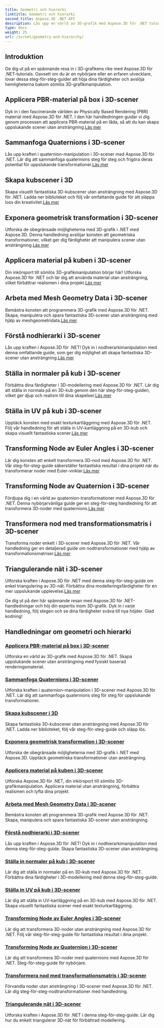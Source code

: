 ```yaml
---
title: Geometri och hierarki
linktitle: Geometri och hierarki
second_title: Aspose.3D .NET API
description: Lås upp en värld av 3D-grafik med Aspose.3D för .NET tutorials. Från att applicera PBR-material till geometriska transformationer, bemästra alla aspekter utan ansträngning.
type: docs
weight: 25
url: /sv/net/geometry-and-hierarchy/
---
```

## Introduktion

Ge dig ut på en spännande resa in i 3D-grafikens rike med Aspose.3D för .NET-tutorials. Oavsett om du är en nybörjare eller en erfaren utvecklare, lovar dessa steg-för-steg-guider att höja dina färdigheter och avslöja hemligheterna bakom sömlös 3D-grafikmanipulation.

## Applicera PBR-material på box i 3D-scener

 Dyk in i den fascinerande världen av Physically Based Rendering (PBR) material med Aspose.3D för .NET. I den här handledningen guidar vi dig genom processen att applicera PBR-material på en låda, så att du kan skapa uppslukande scener utan ansträngning.[Läs mer](./apply-pbr-material-to-box/)

## Sammanfoga Quaternions i 3D-scener

 Lås upp kraften i quaternion-manipulation i 3D-scener med Aspose.3D för .NET. Lär dig att sammanfoga quaternions steg för steg och frigöra deras potential för uppslukande transformationer.[Läs mer](./concatenate-quaternions/)

## Skapa kubscener i 3D

 Skapa visuellt fantastiska 3D-kubscener utan ansträngning med Aspose.3D för .NET. Ladda ner biblioteket och följ vår omfattande guide för att släppa loss din kreativitet.[Läs mer](./create-cube-scenes/)

## Exponera geometrisk transformation i 3D-scener

 Utforska de obegränsade möjligheterna med 3D-grafik i .NET med Aspose.3D. Denna handledning avslöjar konsten att geometriska transformationer, vilket ger dig färdigheter att manipulera scener utan ansträngning.[Läs mer](./expose-geometric-transformation)

## Applicera material på kuben i 3D-scener

 Din inkörsport till sömlös 3D-grafikmanipulation börjar här! Utforska Aspose.3D för .NET och lär dig att använda material utan ansträngning, vilket förbättrar realismen i dina projekt.[Läs mer](./material-to-cube/)

## Arbeta med Mesh Geometry Data i 3D-scener

 Bemästra konsten att programmera 3D-grafik med Aspose.3D för .NET. Skapa, manipulera och spara fantastiska 3D-scener utan ansträngning med hjälp av meshgeometridata.[Läs mer](./mesh-geometry-data/)

## Förstå nodhierarki i 3D-scener

 Lås upp kraften i Aspose.3D för .NET! Dyk in i nodhierarkimanipulation med denna omfattande guide, som ger dig möjlighet att skapa fantastiska 3D-scener utan ansträngning.[Läs mer](./node-hierarchy/)

## Ställa in normaler på kub i 3D-scener

Förbättra dina färdigheter i 3D-modellering med Aspose.3D för .NET. Lär dig att ställa in normala på en 3D-kub genom den här steg-för-steg-guiden, vilket ger djup och realism till dina skapelser.[Läs mer](./setup-normals-cube/)

## Ställa in UV på kub i 3D-scener

 Upptäck konsten med exakt texturkartläggning med Aspose.3D för .NET. Följ vår handledning för att ställa in UV-kartläggning på en 3D-kub och skapa visuellt fantastiska scener.[Läs mer](./setup-uv-cube/)

## Transforming Node av Euler Angles i 3D-scener

 Lär dig konsten att enkelt transformera 3D-nod med Aspose.3D för .NET. Vår steg-för-steg-guide säkerställer fantastiska resultat i dina projekt när du transformerar noder med Euler-vinklar.[Läs mer](./transformation-node-euler-angles/)

## Transforming Node av Quaternion i 3D-scener

 Fördjupa dig i en värld av quaternion-transformationer med Aspose.3D för .NET. Denna nybörjarvänliga guide ger en steg-för-steg handledning för att transformera 3D-noder med quaternions.[Läs mer](./transformation-node-quaternion/)

## Transformera nod med transformationsmatris i 3D-scener

Transforma noder enkelt i 3D-scener med Aspose.3D för .NET. Vår handledning ger en detaljerad guide om nodtransformationer med hjälp av transformationsmatriser.[Läs mer](./transformation-node-matrix/)

## Triangulerande nät i 3D-scener

 Utforska kraften i Aspose.3D för .NET med denna steg-för-steg-guide om enkel triangulering av 3D-nät. Förbättra dina modelleringsfärdigheter för en mer uppslukande upplevelse.[Läs mer](./triangulate-mesh/)

Ge dig ut på den här spännande resan med Aspose.3D för .NET-handledningar och höj din expertis inom 3D-grafik. Dyk in i varje handledning, följ stegen och se dina färdigheter sväva till nya höjder. Glad kodning!
## Handledningar om geometri och hierarki
### [Applicera PBR-material på box i 3D-scener](./apply-pbr-material-to-box/)
Utforska en värld av 3D-grafik med Aspose.3D för .NET. Skapa uppslukande scener utan ansträngning med fysiskt baserad renderingsmaterial.
### [Sammanfoga Quaternions i 3D-scener](./concatenate-quaternions/)
Utforska kraften i quaternion-manipulation i 3D-scener med Aspose.3D för .NET. Lär dig att sammanfoga quaternions steg för steg för uppslukande transformationer.
### [Skapa kubscener i 3D](./create-cube-scenes/)
Skapa fantastiska 3D-kubscener utan ansträngning med Aspose.3D för .NET. Ladda ner biblioteket, följ vår steg-för-steg-guide och släpp lös.
### [Exponera geometrisk transformation i 3D-scener](./expose-geometric-transformation/)
Utforska de obegränsade möjligheterna med 3D-grafik i .NET med Aspose.3D. Upptäck geometriska transformationer utan ansträngning.
### [Applicera material på kuben i 3D-scener](./material-to-cube/)
Utforska Aspose.3D för .NET, din inkörsport till sömlös 3D-grafikmanipulation. Applicera material utan ansträngning, förbättra realismen och lyfta dina projekt.
### [Arbeta med Mesh Geometry Data i 3D-scener](./mesh-geometry-data/)
Bemästra konsten att programmera 3D-grafik med Aspose.3D för .NET. Skapa, manipulera och spara fantastiska 3D-scener utan ansträngning.
### [Förstå nodhierarki i 3D-scener](./node-hierarchy/)
Lås upp kraften i Aspose.3D för .NET! Dyk in i nodhierarkimanipulation med denna steg-för-steg-guide. Skapa fantastiska 3D-scener utan ansträngning.
### [Ställa in normaler på kub i 3D-scener](./setup-normals-cube/)
Lär dig att ställa in normaler på en 3D-kub med Aspose.3D för .NET. Förbättra dina färdigheter i 3D-modellering med denna steg-för-steg-guide.
### [Ställa in UV på kub i 3D-scener](./setup-uv-cube/)
Lär dig att ställa in UV-kartläggning på en 3D-kub med Aspose.3D för .NET. Skapa visuellt fantastiska scener med exakt texturkartläggning.
### [Transforming Node av Euler Angles i 3D-scener](./transformation-node-euler-angles/)
Lär dig att transformera 3D-noder utan ansträngning med Aspose.3D för .NET. Följ vår steg-för-steg-guide för fantastiska resultat i dina projekt.
### [Transforming Node av Quaternion i 3D-scener](./transformation-node-quaternion/)
Lär dig att transformera 3D-noder med quaternions med Aspose.3D för .NET. Steg-för-steg-guide för nybörjare.
### [Transformera nod med transformationsmatris i 3D-scener](./transformation-node-matrix/)
Förvandla noder utan ansträngning i 3D-scener med Aspose.3D för .NET. Lär dig steg-för-steg-nodtransformationer med handledning.
### [Triangulerande nät i 3D-scener](./triangulate-mesh/)
Utforska kraften i Aspose.3D för .NET i denna steg-för-steg-guide. Lär dig hur du enkelt triangulerar 3D-nät för förbättrad modellering.
